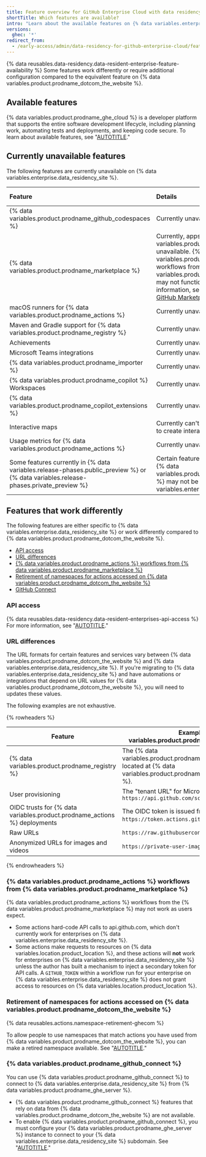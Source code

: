 ```yaml
---
title: Feature overview for GitHub Enterprise Cloud with data residency
shortTitle: Which features are available?
intro: "Learn about the available features on {% data variables.enterprise.data_residency_site %}, plus features that work differently from {% data variables.product.prodname_dotcom_the_website %}."
versions:
  ghec: '*'
redirect_from:
  - /early-access/admin/data-residency-for-github-enterprise-cloud/feature-overview-for-github-enterprise-cloud-with-data-residency
---
```


{% data reusables.data-residency.data-resident-enterprise-feature-availability %} Some features work differently or require additional configuration compared to the equivalent feature on {% data variables.product.prodname_dotcom_the_website %}.

## Available features

{% data variables.product.prodname_ghe_cloud %} is a developer platform that supports the entire software development lifecycle, including planning work, automating tests and deployments, and keeping code secure. To learn about available features, see "[AUTOTITLE](/enterprise-cloud@latest/admin/overview/feature-overview-for-github-enterprise-cloud)."

## Currently unavailable features

The following features are currently unavailable on {% data variables.enterprise.data_residency_site %}.

| Feature | Details | More information |
| :- | :- | :- |
| {% data variables.product.prodname_github_codespaces %} | Currently unavailable. | "[AUTOTITLE](/codespaces/overview)" |
| {% data variables.product.prodname_marketplace %} | Currently, apps from {% data variables.product.prodname_marketplace %} are unavailable. {% data variables.product.prodname_actions %} workflows from {% data variables.product.prodname_marketplace %} may not function as expected. For more information, see "[GitHub Actions workflows from GitHub Marketplace](#github-actions-workflows-from-github-marketplace)." | "[AUTOTITLE](/search-github/searching-on-github/searching-github-marketplace)" | "[AUTOTITLE](/enterprise-server@latest/admin/configuration/configuring-github-connect/about-github-connect#github-connect-features)" in the {% data variables.product.prodname_ghe_server %} documentation |
| macOS runners for {% data variables.product.prodname_actions %} | Currently unavailable. | "[AUTOTITLE](/actions/using-github-hosted-runners/about-github-hosted-runners/about-github-hosted-runners)" |
| Maven and Gradle support for {% data variables.product.prodname_registry %} | Currently unavailable. | "[AUTOTITLE](/packages/working-with-a-github-packages-registry/working-with-the-apache-maven-registry)" |
| Achievements | Currently unavailable. | "[AUTOTITLE](/account-and-profile/setting-up-and-managing-your-github-profile/managing-contribution-settings-on-your-profile/viewing-contributions-on-your-profile)" |
| Microsoft Teams integrations | Currently unavailable. | "[AUTOTITLE](/get-started/exploring-integrations/featured-github-integrations#team-communication-tools)" |
| {% data variables.product.prodname_importer %} | Currently unavailable | "[AUTOTITLE](/migrations/importing-source-code/using-github-importer/about-github-importer)" |
| {% data variables.product.prodname_copilot %} Workspaces | Currently unavailable | N/A |
| {% data variables.product.prodname_copilot_extensions %} | Currently unavailable | "[AUTOTITLE](/copilot/using-github-copilot/using-extensions-to-integrate-external-tools-with-copilot-chat)" |
| Interactive maps | Currently can't use GeoJSON/TopoJSON syntax to create interactive maps. | "[AUTOTITLE](/get-started/writing-on-github/working-with-advanced-formatting/creating-diagrams#creating-geojson-and-topojson-maps)" |
| Usage metrics for {% data variables.product.prodname_actions %} | Currently unavailable | "[AUTOTITLE](/organizations/collaborating-with-groups-in-organizations/viewing-usage-metrics-for-github-actions)" |
| Some features currently in {% data variables.release-phases.public_preview %} or {% data variables.release-phases.private_preview %} | Certain features that are in a preview phase on {% data variables.product.prodname_dotcom_the_website %} may not be available on {% data variables.enterprise.data_residency_site %} | |

## Features that work differently

The following features are either specific to {% data variables.enterprise.data_residency_site %} or work differently compared to {% data variables.product.prodname_dotcom_the_website %}.

* [API access](#api-access)
* [URL differences](#url-differences)
* [{% data variables.product.prodname_actions %} workflows from {% data variables.product.prodname_marketplace %}](#github-actions-workflows-from-github-marketplace)
* [Retirement of namespaces for actions accessed on {% data variables.product.prodname_dotcom_the_website %}](#retirement-of-namespaces-for-actions-accessed-on-githubcom)
* [GitHub Connect](#github-connect)

### API access

{% data reusables.data-residency.data-resident-enterprises-api-access %} For more information, see "[AUTOTITLE](/admin/data-residency/about-github-enterprise-cloud-with-data-residency#api-access)."

### URL differences

The URL formats for certain features and services vary between {% data variables.product.prodname_dotcom_the_website %} and {% data variables.enterprise.data_residency_site %}. If you're migrating to {% data variables.enterprise.data_residency_site %} and have automations or integrations that depend on URL values for {% data variables.product.prodname_dotcom_the_website %}, you will need to updates these values.

The following examples are not exhaustive.

{% rowheaders %}

| Feature | Example on {% data variables.product.prodname_dotcom_the_website %} | Example on {% data variables.enterprise.data_residency_site %} |
| ------ | ------------ | ----------- |
| {% data variables.product.prodname_registry %} | The {% data variables.product.prodname_container_registry %} is located at {% data variables.product.prodname_container_registry_namespace %}. | The {% data variables.product.prodname_container_registry %} is located at `https://containers.SUBDOMAIN.ghe.com`. |
| User provisioning | The "tenant URL" for Microsoft Entra ID is `https://api.github.com/scim/v2/enterprises/ENTERPRISE` | The "tenant URL" for Microsoft Entra ID is `https://api.SUBDOMAIN.ghe.com/scim/v2/enterprises/SUBDOMAIN` |
| OIDC trusts for {% data variables.product.prodname_actions %} deployments | The OIDC token is issued from `https://token.actions.githubusercontent.com`. | The OIDC token is issued from `https://token.actions.SUBDOMAIN.ghe.com` |
| Raw URLs | `https://raw.githubusercontent.com/` | `https://raw.SUBDOMAIN.ghe.com/` |
| Anonymized URLs for images and videos | `https://private-user-images.githubusercontent.com/` | `https://SUBDOMAIN.ghe.com/user-attachments/assets/` |

{% endrowheaders %}

### {% data variables.product.prodname_actions %} workflows from {% data variables.product.prodname_marketplace %}

{% data variables.product.prodname_actions %} workflows from the {% data variables.product.prodname_marketplace %} may not work as users expect.

* Some actions hard-code API calls to api.github.com, which don't currently work for enterprises on {% data variables.enterprise.data_residency_site %}.
* Some actions make requests to resources on {% data variables.location.product_location %}, and these actions will **not** work for enterprises on {% data variables.enterprise.data_residency_site %} unless the author has built a mechanism to inject a secondary token for API calls. A `GITHUB_TOKEN` within a workflow run for your enterprise on {% data variables.enterprise.data_residency_site %} does not grant access to resources on {% data variables.location.product_location %}.

### Retirement of namespaces for actions accessed on {% data variables.product.prodname_dotcom_the_website %}

{% data reusables.actions.namespace-retirement-ghecom %}

To allow people to use namespaces that match actions you have used from {% data variables.product.prodname_dotcom_the_website %}, you can make a retired namespace available. See "[AUTOTITLE](/actions/administering-github-actions/making-retired-namespaces-available-on-ghecom)."

### {% data variables.product.prodname_github_connect %}

You can use {% data variables.product.prodname_github_connect %} to connect to {% data variables.enterprise.data_residency_site %} from {% data variables.product.prodname_ghe_server %}.

* {% data variables.product.prodname_github_connect %} features that rely on data from {% data variables.product.prodname_dotcom_the_website %} are not available.
* To enable {% data variables.product.prodname_github_connect %}, you must configure your {% data variables.product.prodname_ghe_server %} instance to connect to your {% data variables.enterprise.data_residency_site %} subdomain. See "[AUTOTITLE](/enterprise-server@latest/admin/configuring-settings/configuring-github-connect/enabling-github-connect-for-ghecom)."
